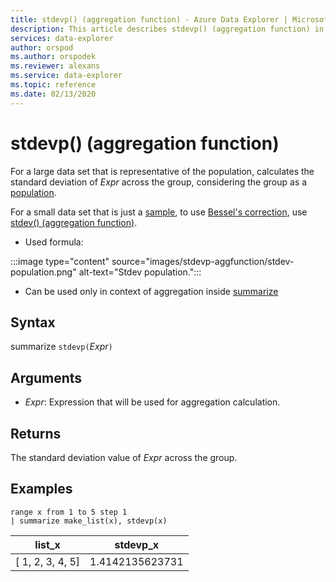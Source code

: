 ```yaml
---
title: stdevp() (aggregation function) - Azure Data Explorer | Microsoft Docs
description: This article describes stdevp() (aggregation function) in Azure Data Explorer.
services: data-explorer
author: orspod
ms.author: orspodek
ms.reviewer: alexans
ms.service: data-explorer
ms.topic: reference
ms.date: 02/13/2020
---
```

# stdevp() (aggregation function)

For a large data set that is representative of the population, calculates the standard deviation of *Expr* across the group, considering the group as a [population](https://en.wikipedia.org/wiki/Statistical_population). 

For a small data set that is just a [sample](https://en.wikipedia.org/wiki/Sample_%28statistics%29), to use [Bessel's correction](https://en.wikipedia.org/wiki/Bessel's_correction), use [stdev() (aggregation function)](stdev-aggfunction.md). 


* Used formula:

:::image type="content" source="images/stdevp-aggfunction/stdev-population.png" alt-text="Stdev population.":::

* Can be used only in context of aggregation inside [summarize](summarizeoperator.md)

## Syntax

summarize `stdevp(`*Expr*`)`

## Arguments

* *Expr*: Expression that will be used for aggregation calculation. 

## Returns

The standard deviation value of *Expr* across the group.
 
## Examples

```kusto
range x from 1 to 5 step 1
| summarize make_list(x), stdevp(x)

```

|list_x|stdevp_x|
|---|---|
|[ 1, 2, 3, 4, 5]|1.4142135623731|